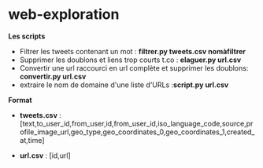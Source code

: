 # web-exploration

**Les scripts**

- Filtrer les tweets contenant un mot : **filtrer.py tweets.csv nomàfiltrer**
- Supprimer les doublons et liens trop courts t.co :  **elaguer.py url.csv**
- Convertir une url raccourci en url complète et supprimer les doublons: **convertir.py url.csv**
- extraire le nom de domaine d'une liste d'URLs :**script.py url.csv**

**Format**


- **tweets.csv** : [text,to_user_id,from_user,id,from_user_id,iso_language_code,source,profile_image_url,geo_type,geo_coordinates_0,geo_coordinates_1,created_at,time]

- **url.csv** : [id,url]

